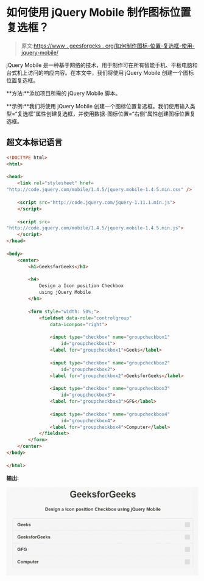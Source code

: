 # 如何使用 jQuery Mobile 制作图标位置复选框？

> 原文:[https://www . geesforgeks . org/如何制作图标-位置-复选框-使用-jquery-mobile/](https://www.geeksforgeeks.org/how-to-make-a-icon-position-checkbox-using-jquery-mobile/)

jQuery Mobile 是一种基于网络的技术，用于制作可在所有智能手机、平板电脑和台式机上访问的响应内容。在本文中，我们将使用 jQuery Mobile 创建一个图标位置复选框。

**方法:**添加项目所需的 jQuery Mobile 脚本。

> <link rel="”stylesheet”" href="”http://code.jquery.com/mobile/1.4.5/jquery.mobile-1.4.5.min.css”">

**示例:**我们将使用 jQuery Mobile 创建一个图标位置复选框。我们使用输入类型=“复选框”属性创建复选框，并使用数据-图标位置=“右侧”属性创建图标位置复选框。

## 超文本标记语言

```html
<!DOCTYPE html>
<html>

<head>
    <link rel="stylesheet" href=
"http://code.jquery.com/mobile/1.4.5/jquery.mobile-1.4.5.min.css" />

    <script src="http://code.jquery.com/jquery-1.11.1.min.js">
    </script>

    <script src=
"http://code.jquery.com/mobile/1.4.5/jquery.mobile-1.4.5.min.js">
    </script>
</head>

<body>
    <center>
        <h1>GeeksforGeeks</h1>

        <h4>
            Design a Icon position Checkbox
            using jQuery Mobile
        </h4>

        <form style="width: 50%;">
            <fieldset data-role="controlgroup" 
                data-iconpos="right">

                <input type="checkbox" name="groupcheckbox1" 
                    id="groupcheckbox1">
                <label for="groupcheckbox1">Geeks</label>

                <input type="checkbox" name="groupcheckbox2" 
                    id="groupcheckbox2">
                <label for="groupcheckbox2">GeeksforGeeks</label>

                <input type="checkbox" name="groupcheckbox3" 
                    id="groupcheckbox3">
                <label for="groupcheckbox3">GFG</label>

                <input type="checkbox" name="groupcheckbox4" 
                    id="groupcheckbox4">
                <label for="groupcheckbox4">Computer</label>
            </fieldset>
        </form>
    </center>
</body>

</html>
```

**输出:**

![](img/47b6d0d9c0dc8089c70a821abd668d10.png)